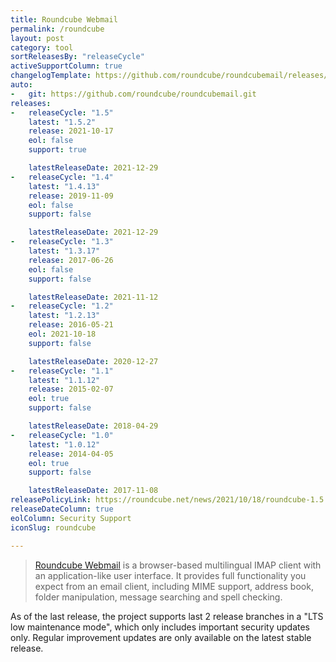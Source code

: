 ```yaml
---
title: Roundcube Webmail
permalink: /roundcube
layout: post
category: tool
sortReleasesBy: "releaseCycle"
activeSupportColumn: true
changelogTemplate: https://github.com/roundcube/roundcubemail/releases/tag/__LATEST__
auto:
-   git: https://github.com/roundcube/roundcubemail.git
releases:
-   releaseCycle: "1.5"
    latest: "1.5.2"
    release: 2021-10-17
    eol: false
    support: true

    latestReleaseDate: 2021-12-29
-   releaseCycle: "1.4"
    latest: "1.4.13"
    release: 2019-11-09
    eol: false
    support: false

    latestReleaseDate: 2021-12-29
-   releaseCycle: "1.3"
    latest: "1.3.17"
    release: 2017-06-26
    eol: false
    support: false

    latestReleaseDate: 2021-11-12
-   releaseCycle: "1.2"
    latest: "1.2.13"
    release: 2016-05-21
    eol: 2021-10-18
    support: false

    latestReleaseDate: 2020-12-27
-   releaseCycle: "1.1"
    latest: "1.1.12"
    release: 2015-02-07
    eol: true
    support: false

    latestReleaseDate: 2018-04-29
-   releaseCycle: "1.0"
    latest: "1.0.12"
    release: 2014-04-05
    eol: true
    support: false

    latestReleaseDate: 2017-11-08
releasePolicyLink: https://roundcube.net/news/2021/10/18/roundcube-1.5.0-released
releaseDateColumn: true
eolColumn: Security Support
iconSlug: roundcube

---
```


> [Roundcube Webmail](https://roundcube.net/) is a browser-based multilingual IMAP client with an application-like user interface. 
> It provides full functionality you expect from an email client, including MIME support, address book, folder manipulation, message searching and spell checking.

As of the last release, the project supports last 2 release branches in a "LTS low maintenance mode", which only includes important security updates only. Regular improvement updates are only available on the latest stable release.
